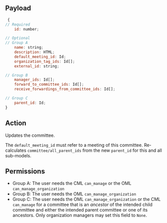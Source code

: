 ## Payload
```js
 {
// Required
    id: number;

// Optional
// Group A
    name: string;
    description: HTML;
    default_meeting_id: Id;
    organization_tag_ids: Id[];
    external_id: string;

// Group B
    manager_ids: Id[];
    forward_to_committee_ids: Id[];
    receive_forwardings_from_committee_ids: Id[];

// Group C
    parent_id: Id;
}
```

## Action
Updates the committee.

The `default_meeting_id` must refer to a meeting of this committee.
Re-calculates `committee/all_parent_ids` from the new `parent_id` for this and all sub-models.

## Permissions
- Group A: The user needs the CML `can_manage` or the OML `can_manage_organization`
- Group B: The user needs the OML `can_manage_organization`
- Group C: The user needs the OML `can_manage_organization` or the CML `can_manage` for a committee that is an _ancestor_ of the intended child committee and either the intended parent committee or one of its ancestors. Only organization managers may set this field to `None`.
